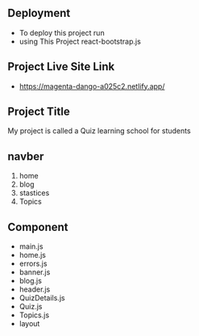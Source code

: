 ## Deployment 

* To deploy this project run
*  using This Project react-bootstrap.js 
## Project Live Site Link

* https://magenta-dango-a025c2.netlify.app/


## Project Title 
My project is called a Quiz learning school for students

## navber
1. home
2. blog
3. stastices
4. Topics
## Component 
* main.js
* home.js
* errors.js
* banner.js
* blog.js
* header.js
* QuizDetails.js
* Quiz.js
* Topics.js
* layout
